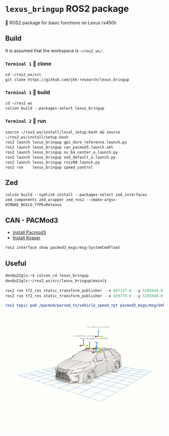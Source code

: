 # `lexus_bringup` ROS2 package
🚗 ROS2 package for basic functions on Lexus rx450h


## Build

It is assumed that the workspace is `~/ros2_ws/`.

### `Terminal 1` 🔴 clone

```
cd ~/ros2_ws/src
git clone https://github.com/jkk-research/lexus_bringup
```

### `Terminal 1` 🔴 build
```
cd ~/ros2_ws
colcon build --packages-select lexus_bringup
```

### `Terminal 2` 🔵 run
```
source ~/ros2_ws/install/local_setup.bash && source ~/ros2_ws/install/setup.bash
ros2 launch lexus_bringup gps_duro_reference.launch.py
ros2 launch lexus_bringup can_pacmod3.launch.xml
ros2 launch lexus_bringup os_64_center_a.launch.py 
ros2 launch lexus_bringup zed_default_a.launch.py 
ros2 launch lexus_bringup rviz00.launch.py 
ros2 run    lexus_bringup speed_control
```

## Zed 
```
colcon build --symlink-install --packages-select zed_interfaces zed_components zed_wrapper zed_ros2 --cmake-args=-DCMAKE_BUILD_TYPE=Release
```

## CAN - PACMod3

- [Install Pacmod3](https://github.com/astuff/pacmod3#installation)
- [Install Kvaser](https://github.com/astuff/kvaser_interface#installation)

``` c
ros2 interface show pacmod3_msgs/msg/SystemCmdFloat
```


## Useful
``` bash
dev@u22glx:~$ colcon_cd lexus_bringup
dev@u22glx:~/ros2_ws/src/lexus_bringup(main)$ 
```

``` c
ros2 run tf2_ros static_transform_publisher --x 697237.0 --y 5285644.0 --z 0.0 --qx 0.0 --qy 0.0 --qz 0.0 --qw 1.0 --frame-id map --child-frame-id map_gyor_0
ros2 run tf2_ros static_transform_publisher --x 639770.0 --y 5195040.0 --z 0.0 --qx 0.0 --qy 0.0 --qz 0.0 --qw 1.0 --frame-id map --child-frame-id map_zala_0
```

``` yaml
ros2 topic pub /pacmod/parsed_tx/vehicle_speed_rpt pacmod3_msgs/msg/VehicleSpeedRpt "{header: {stamp: {sec: 0, nanosec: 0}, frame_id: 'map'}, vehicle_speed: 0.1, vehicle_speed_valid: true}"
```


![](https://raw.githubusercontent.com/jkk-research/lexus_base/main/img/lexus3d01.gif)

